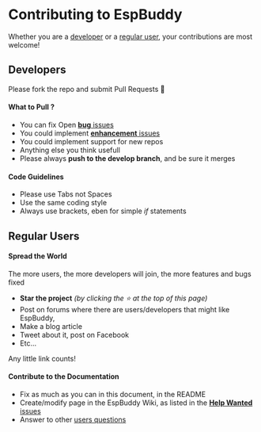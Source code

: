 # Contributing to EspBuddy

Whether you are a [developer](#developers) or a [regular user](#regular-users), your contributions are most welcome! 

## Developers
Please fork the repo and submit Pull Requests :beer:

#### What to Pull ?
- You can fix Open [**bug** issues](../../issues?q=is:issue+is:open+label:bug)
- You could implement [**enhancement** issues](../../issues?q=is:issue+is:open+label:enhancement)
- You could implement support for new repos
- Anything else you think usefull
- Please always **push to the develop branch**, and be sure it merges

#### Code Guidelines
- Please use Tabs not Spaces
- Use the same coding style
- Always use brackets, eben for simple _if_ statements

## Regular Users

#### Spread the World
The more users, the more developers will join, the more features and bugs fixed
- **Star the project** _(by clicking the :star: at the top of this page)_
- Post on forums where there are users/developers that might like EspBuddy,
- Make a blog article
- Tweet about it, post on Facebook
- Etc...

Any little link counts!

#### Contribute to the Documentation
- Fix as much as you can in this document, in the README
- Create/modify page in the EspBuddy Wiki, as listed in the [**Help Wanted** issues](../../issues?q=is:issue+is:open+label:"help+wanted")
- Answer to other [users questions](../../issues?q=is:issue+is:open)


